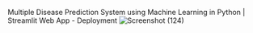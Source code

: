 Multiple Disease Prediction System using Machine Learning in Python | Streamlit Web App - Deployment
![Screenshot (124)](https://user-images.githubusercontent.com/131655488/234258039-7889b53d-fbac-4f25-9cd3-2df7c483af95.png)
